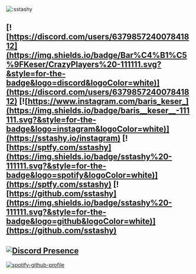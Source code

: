  ![:sstashy](https://count.getloli.com/get/@sstashy?theme=rule34)
 
 
 [![https://discord.com/users/637985724007841812](https://img.shields.io/badge/Bar%C4%B1%C5%9FKeser/CrazyPlayers%20-111111.svg?&style=for-the-badge&logo=discord&logoColor=white)](https://discord.com/users/637985724007841812)  [![https://www.instagram.com/baris_keser_](https://img.shields.io/badge/baris__keser__-111111.svg?&style=for-the-badge&logo=instagram&logoColor=white)](https://sstashy.io/instagram) [![https://sptfy.com/sstashy](https://img.shields.io/badge/sstashy%20-111111.svg?&style=for-the-badge&logo=spotify&logoColor=white)](https://sptfy.com/sstashy) [![https://github.com/sstashy](https://img.shields.io/badge/sstashy%20-111111.svg?&style=for-the-badge&logo=github&logoColor=white)](https://github.com/sstashy)
------------
[![Discord Presence](https://lanyard-profile-readme.vercel.app/api/637985724007841812?theme=dark&bg=06154a&animated=true&hideDiscrim=true&borderRadius=20px)](https://discord.com/users/637985724007841812)
------------
[![spotify-github-profile](https://spotify-github-profile.kittinanx.com/api/view?uid=sstashy&cover_image=true&theme=default&show_offline=true&background_color=121212&bar_color=53b14f&bar_color_cover=false)](https://spotify-github-profile.vercel.app/api/view?uid=sstashy&redirect=true)


